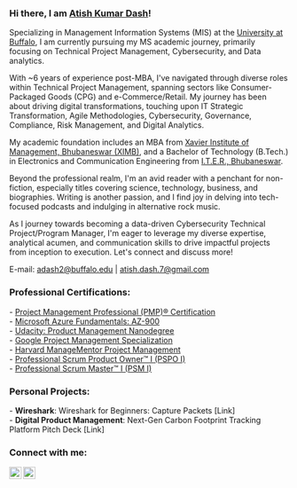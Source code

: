 ### Hi there, I am <a href="https://www.linkedin.com/in/atish-dash/">Atish Kumar Dash</a>!
Specializing in Management Information Systems (MIS) at the <a href="https://www.buffalo.edu/">University at Buffalo</a>, I am currently pursuing my MS academic journey, primarily focusing on Technical Project Management, Cybersecurity, and Data analytics.

With ~6 years of experience post-MBA, I've navigated through diverse roles within Technical Project Management, spanning sectors like Consumer-Packaged Goods (CPG) and e-Commerce/Retail. My journey has been about driving digital transformations, touching upon IT Strategic Transformation, Agile Methodologies, Cybersecurity, Governance, Compliance, Risk Management, and Digital Analytics.

My academic foundation includes an MBA from <a href="https://ximb.edu.in/">Xavier Institute of Management, Bhubaneswar (XIMB)</a>, and a Bachelor of Technology (B.Tech.) in Electronics and Communication Engineering from <a href="https://www.soa.ac.in/iter">I.T.E.R., Bhubaneswar</a>.

Beyond the professional realm, I'm an avid reader with a penchant for non-fiction, especially titles covering science, technology, business, and biographies. Writing is another passion, and I find joy in delving into tech-focused podcasts and indulging in alternative rock music.

As I journey towards becoming a data-driven Cybersecurity Technical Project/Program Manager, I'm eager to leverage my diverse expertise, analytical acumen, and communication skills to drive impactful projects from inception to execution. Let's connect and discuss more!

E-mail: adash2@buffalo.edu | atish.dash.7@gmail.com

<h3>Professional Certifications:</h3>
- <a href="https://www.credly.com/badges/806882bf-57d7-41d6-8418-4ca75e2faa92/public_url">Project Management Professional (PMP)® Certification</a> </br>
- <a href="https://learn.microsoft.com/en-us/users/atishkumardash/credentials/9605e68d0762f06b">Microsoft Azure Fundamentals: AZ-900</a> </br>
- <a href="https://www.udacity.com/certificate/e/fdf49212-a27b-11ee-a2e1-a7ac78774bd1">Udacity: Product Management Nanodegree</a> </br>
- <a href="https://www.coursera.org/account/accomplishments/specialization/2WA68DAZL4UC">Google Project Management Specialization</a> </br>
- <a href="https://myhbp.org/hmm12/resources/badges/project_management/en/badge_project_management.html">Harvard ManageMentor Project Management</a></br>
- <a href="https://www.credly.com/badges/17211251-2153-431d-8acd-4c7214747105/public_url">Professional Scrum Product Owner™ I (PSPO I)</a></br>
- <a href="https://www.credly.com/badges/83f3a6d6-f576-42d4-95aa-068ecdcc912c/public_url">Professional Scrum Master™ I (PSM I)</a>

<h3>Personal Projects:</h3>
- <b>Wireshark</b>: Wireshark for Beginners: Capture Packets [Link]</br>
- <b>Digital Product Management</b>: Next-Gen Carbon Footprint Tracking Platform Pitch Deck [Link]


<h3>Connect with me:</h3>

[<img align="left" alt="JoshMadakor | Twitter" width="22px" src="https://cdn.jsdelivr.net/npm/simple-icons@v3/icons/twitter.svg" />][twitter]
[<img align="left" alt="JoshMadakor | LinkedIn" width="22px" src="https://cdn.jsdelivr.net/npm/simple-icons@v3/icons/linkedin.svg" />][linkedin]

[twitter]: https://twitter.com/atish_dash7
[linkedin]: https://www.linkedin.com/in/atish-dash/

<!--
**AtishKDash/atishkdash** is a ✨ _special_ ✨ repository because its `README.md` (this file) appears on your GitHub profile.

Here are some ideas to get you started:

- 🔭 I’m currently working on ...
- 🌱 I’m currently learning ...
- 👯 I’m looking to collaborate on ...
- 🤔 I’m looking for help with ...
- 💬 Ask me about ...
- 📫 How to reach me: ...
- 😄 Pronouns: ...
- ⚡ Fun fact: ...
-->
